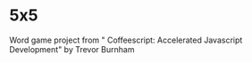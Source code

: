 5x5
===

Word game project from " Coffeescript: Accelerated Javascript Development" by Trevor Burnham

